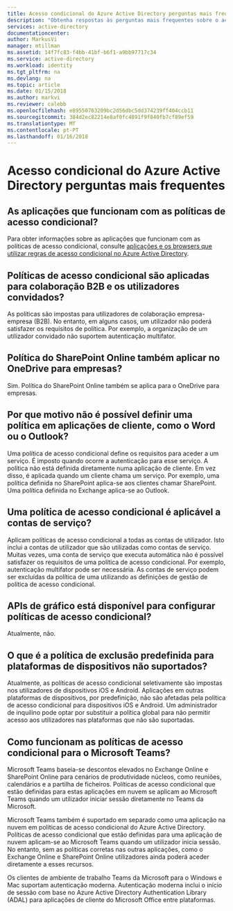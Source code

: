 ```yaml
---
title: Acesso condicional do Azure Active Directory perguntas mais frequentes | Microsoft Docs
description: "Obtenha respostas às perguntas mais frequentes sobre o acesso condicional no Azure Active Directory."
services: active-directory
documentationcenter: 
author: MarkusVi
manager: mtillman
ms.assetid: 14f7fc83-f4bb-41bf-b6f1-a9bb97717c34
ms.service: active-directory
ms.workload: identity
ms.tgt_pltfrm: na
ms.devlang: na
ms.topic: article
ms.date: 01/15/2018
ms.author: markvi
ms.reviewer: calebb
ms.openlocfilehash: e89550763209bc2d56dbc5dd374239ff404ccb11
ms.sourcegitcommit: 384d2ec82214e8af0fc4891f9f840fb7cf89ef59
ms.translationtype: MT
ms.contentlocale: pt-PT
ms.lasthandoff: 01/16/2018
---
```

# <a name="azure-active-directory-conditional-access-faqs"></a>Acesso condicional do Azure Active Directory perguntas mais frequentes

## <a name="which-applications-work-with-conditional-access-policies"></a>As aplicações que funcionam com as políticas de acesso condicional?

Para obter informações sobre as aplicações que funcionam com as políticas de acesso condicional, consulte [aplicações e os browsers que utilizar regras de acesso condicional no Azure Active Directory](active-directory-conditional-access-supported-apps.md).

## <a name="are-conditional-access-policies-enforced-for-b2b-collaboration-and-guest-users"></a>Políticas de acesso condicional são aplicadas para colaboração B2B e os utilizadores convidados?

As políticas são impostas para utilizadores de colaboração empresa-empresa (B2B). No entanto, em alguns casos, um utilizador não poderá satisfazer os requisitos de política. Por exemplo, a organização de um utilizador convidado não suportem autenticação multifator. 



## <a name="does-a-sharepoint-online-policy-also-apply-to-onedrive-for-business"></a>Política do SharePoint Online também aplicar no OneDrive para empresas?

Sim. Política do SharePoint Online também se aplica para o OneDrive para empresas.


## <a name="why-cant-i-set-a-policy-on-client-apps-like-word-or-outlook"></a>Por que motivo não é possível definir uma política em aplicações de cliente, como o Word ou o Outlook?

Uma política de acesso condicional define os requisitos para aceder a um serviço. É imposto quando ocorre a autenticação para esse serviço. A política não está definida diretamente numa aplicação de cliente. Em vez disso, é aplicada quando um cliente chama um serviço. Por exemplo, uma política definida no SharePoint aplica-se aos clientes chamar SharePoint. Uma política definida no Exchange aplica-se ao Outlook.

## <a name="does-a-conditional-access-policy-apply-to-service-accounts"></a>Uma política de acesso condicional é aplicável a contas de serviço?

Aplicam políticas de acesso condicional a todas as contas de utilizador. Isto inclui a contas de utilizador que são utilizadas como contas de serviço. Muitas vezes, uma conta de serviço que executa automática não é possível satisfazer os requisitos de uma política de acesso condicional. Por exemplo, autenticação multifator pode ser necessária. As contas de serviço podem ser excluídas da política de uma utilizando as definições de gestão de política de acesso condicional. 

## <a name="are-graph-apis-available-for-configuring-conditional-access-policies"></a>APIs de gráfico está disponível para configurar políticas de acesso condicional?

Atualmente, não. 

## <a name="what-is-the-default-exclusion-policy-for-unsupported-device-platforms"></a>O que é a política de exclusão predefinida para plataformas de dispositivos não suportados?

Atualmente, as políticas de acesso condicional seletivamente são impostas nos utilizadores de dispositivos iOS e Android. Aplicações em outras plataformas de dispositivos, por predefinição, não são afetadas pela política de acesso condicional para dispositivos iOS e Android. Um administrador de inquilino pode optar por substituir a política global para não permitir acesso aos utilizadores nas plataformas que não são suportadas.


## <a name="how-do-conditional-access-policies-work-for-microsoft-teams"></a>Como funcionam as políticas de acesso condicional para o Microsoft Teams?

Microsoft Teams baseia-se descontos elevados no Exchange Online e SharePoint Online para cenários de produtividade núcleos, como reuniões, calendários e a partilha de ficheiros. Políticas de acesso condicional que estão definidas para estas aplicações em nuvem se aplicam ao Microsoft Teams quando um utilizador iniciar sessão diretamente no Teams da Microsoft.

Microsoft Teams também é suportado em separado como uma aplicação na nuvem em políticas de acesso condicional do Azure Active Directory. Políticas de acesso condicional que estão definidas para uma aplicação de nuvem aplicam-se ao Microsoft Teams quando um utilizador inicia sessão. No entanto, sem as políticas corretas nas outras aplicações, como o Exchange Online e SharePoint Online utilizadores ainda poderá aceder diretamente a esses recursos.

Os clientes de ambiente de trabalho Teams da Microsoft para o Windows e Mac suportam autenticação moderna. Autenticação moderna inclui o início de sessão com base no Azure Active Directory Authentication Library (ADAL) para aplicações de cliente do Microsoft Office entre plataformas.